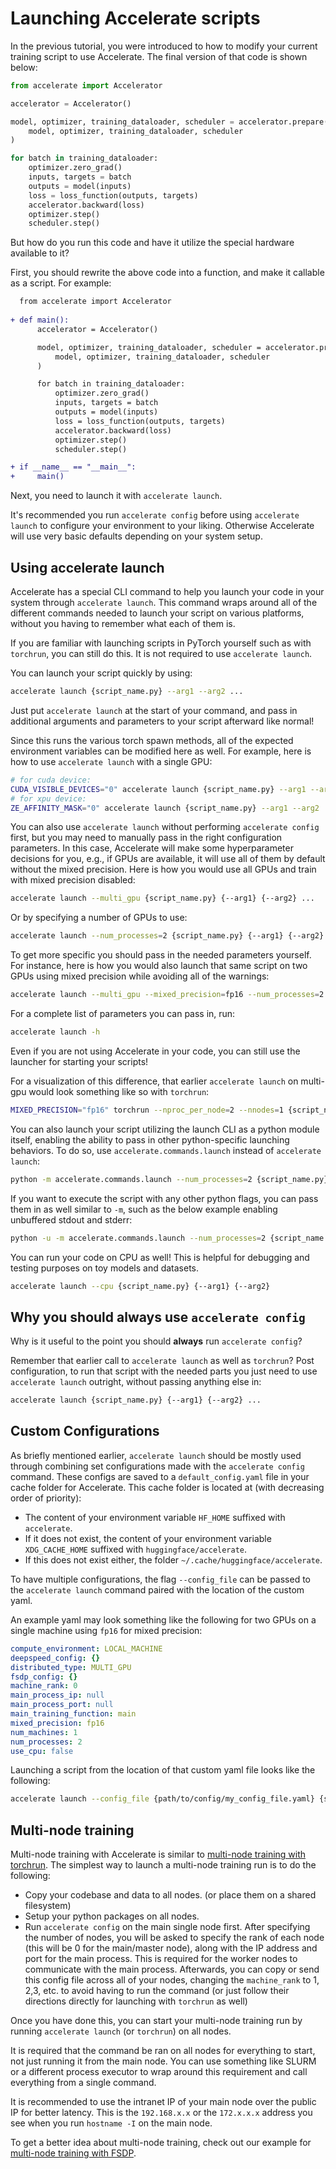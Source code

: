 <!--Copyright 2022 The HuggingFace Team. All rights reserved.

Licensed under the Apache License, Version 2.0 (the "License"); you may not use this file except in compliance with
the License. You may obtain a copy of the License at

http://www.apache.org/licenses/LICENSE-2.0

Unless required by applicable law or agreed to in writing, software distributed under the License is distributed on
an "AS IS" BASIS, WITHOUT WARRANTIES OR CONDITIONS OF ANY KIND, either express or implied. See the License for the
specific language governing permissions and limitations under the License.

⚠️ Note that this file is in Markdown but contain specific syntax for our doc-builder (similar to MDX) that may not be
rendered properly in your Markdown viewer.
-->

# Launching Accelerate scripts

In the previous tutorial, you were introduced to how to modify your current training script to use Accelerate.
The final version of that code is shown below:

```python
from accelerate import Accelerator

accelerator = Accelerator()

model, optimizer, training_dataloader, scheduler = accelerator.prepare(
    model, optimizer, training_dataloader, scheduler
)

for batch in training_dataloader:
    optimizer.zero_grad()
    inputs, targets = batch
    outputs = model(inputs)
    loss = loss_function(outputs, targets)
    accelerator.backward(loss)
    optimizer.step()
    scheduler.step()
```

But how do you run this code and have it utilize the special hardware available to it?

First, you should rewrite the above code into a function, and make it callable as a script. For example:

```diff
  from accelerate import Accelerator
  
+ def main():
      accelerator = Accelerator()

      model, optimizer, training_dataloader, scheduler = accelerator.prepare(
          model, optimizer, training_dataloader, scheduler
      )

      for batch in training_dataloader:
          optimizer.zero_grad()
          inputs, targets = batch
          outputs = model(inputs)
          loss = loss_function(outputs, targets)
          accelerator.backward(loss)
          optimizer.step()
          scheduler.step()

+ if __name__ == "__main__":
+     main()
```

Next, you need to launch it with `accelerate launch`. 

<Tip warning={true}>

  It's recommended you run `accelerate config` before using `accelerate launch` to configure your environment to your liking. 
  Otherwise Accelerate will use very basic defaults depending on your system setup.

</Tip>


## Using accelerate launch

Accelerate has a special CLI command to help you launch your code in your system through `accelerate launch`.
This command wraps around all of the different commands needed to launch your script on various platforms, without you having to remember what each of them is.

<Tip>

  If you are familiar with launching scripts in PyTorch yourself such as with `torchrun`, you can still do this. It is not required to use `accelerate launch`.

</Tip>

You can launch your script quickly by using:

```bash
accelerate launch {script_name.py} --arg1 --arg2 ...
```

Just put `accelerate launch` at the start of your command, and pass in additional arguments and parameters to your script afterward like normal!

Since this runs the various torch spawn methods, all of the expected environment variables can be modified here as well.
For example, here is how to use `accelerate launch` with a single GPU:

```bash
# for cuda device:
CUDA_VISIBLE_DEVICES="0" accelerate launch {script_name.py} --arg1 --arg2 ...
# for xpu device:
ZE_AFFINITY_MASK="0" accelerate launch {script_name.py} --arg1 --arg2 ...
```

You can also use `accelerate launch` without performing `accelerate config` first, but you may need to manually pass in the right configuration parameters.
In this case, Accelerate will make some hyperparameter decisions for you, e.g., if GPUs are available, it will use all of them by default without the mixed precision.
Here is how you would use all GPUs and train with mixed precision disabled:

```bash
accelerate launch --multi_gpu {script_name.py} {--arg1} {--arg2} ...
```

Or by specifying a number of GPUs to use:

```bash
accelerate launch --num_processes=2 {script_name.py} {--arg1} {--arg2} ...
```

To get more specific you should pass in the needed parameters yourself. For instance, here is how you 
would also launch that same script on two GPUs using mixed precision while avoiding all of the warnings: 

```bash
accelerate launch --multi_gpu --mixed_precision=fp16 --num_processes=2 {script_name.py} {--arg1} {--arg2} ...
```

For a complete list of parameters you can pass in, run:

```bash
accelerate launch -h
```

<Tip>

  Even if you are not using Accelerate in your code, you can still use the launcher for starting your scripts!

</Tip>

For a visualization of this difference, that earlier `accelerate launch` on multi-gpu would look something like so with `torchrun`:

```bash
MIXED_PRECISION="fp16" torchrun --nproc_per_node=2 --nnodes=1 {script_name.py} {--arg1} {--arg2} ...
```

You can also launch your script utilizing the launch CLI as a python module itself, enabling the ability to pass in other python-specific
launching behaviors. To do so, use `accelerate.commands.launch` instead of `accelerate launch`:

```bash
python -m accelerate.commands.launch --num_processes=2 {script_name.py} {--arg1} {--arg2}
```

If you want to execute the script with any other python flags, you can pass them in as well similar to `-m`, such as 
the below example enabling unbuffered stdout and stderr:

```bash
python -u -m accelerate.commands.launch --num_processes=2 {script_name.py} {--arg1} {--arg2}
```

<Tip>

  You can run your code on CPU as well! This is helpful for debugging and testing purposes on toy models and datasets. 

```bash
accelerate launch --cpu {script_name.py} {--arg1} {--arg2}
```  

</Tip>

## Why you should always use `accelerate config`

Why is it useful to the point you should **always** run `accelerate config`? 

Remember that earlier call to `accelerate launch` as well as `torchrun`?
Post configuration, to run that script with the needed parts you just need to use `accelerate launch` outright, without passing anything else in:

```bash
accelerate launch {script_name.py} {--arg1} {--arg2} ...
```


## Custom Configurations

As briefly mentioned earlier, `accelerate launch` should be mostly used through combining set configurations 
made with the `accelerate config` command. These configs are saved to a `default_config.yaml` file in your cache folder for Accelerate. 
This cache folder is located at (with decreasing order of priority):

- The content of your environment variable `HF_HOME` suffixed with `accelerate`.
- If it does not exist, the content of your environment variable `XDG_CACHE_HOME` suffixed with
  `huggingface/accelerate`.
- If this does not exist either, the folder `~/.cache/huggingface/accelerate`.

To have multiple configurations, the flag `--config_file` can be passed to the `accelerate launch` command paired 
with the location of the custom yaml. 

An example yaml may look something like the following for two GPUs on a single machine using `fp16` for mixed precision:
```yaml
compute_environment: LOCAL_MACHINE
deepspeed_config: {}
distributed_type: MULTI_GPU
fsdp_config: {}
machine_rank: 0
main_process_ip: null
main_process_port: null
main_training_function: main
mixed_precision: fp16
num_machines: 1
num_processes: 2
use_cpu: false
```

Launching a script from the location of that custom yaml file looks like the following:
```bash
accelerate launch --config_file {path/to/config/my_config_file.yaml} {script_name.py} {--arg1} {--arg2} ...
```

## Multi-node training
Multi-node training with Accelerate is similar to [multi-node training with torchrun](https://pytorch.org/tutorials/intermediate/ddp_series_multinode.html). The simplest way to launch a multi-node training run is to do the following:

- Copy your codebase and data to all nodes. (or place them on a shared filesystem)
- Setup your python packages on all nodes.
- Run `accelerate config` on the main single node first. After specifying the number of nodes, you will be asked to specify the rank of each node (this will be 0 for the main/master node), along with the IP address and port for the main process. This is required for the worker nodes to communicate with the main process. Afterwards, you can copy or send this config file across all of your nodes, changing the `machine_rank` to 1, 2,3, etc. to avoid having to run the command (or just follow their directions directly for launching with `torchrun` as well)

Once you have done this, you can start your multi-node training run by running `accelerate launch` (or `torchrun`) on all nodes.

<Tip>
    It is required that the command be ran on all nodes for everything to start, not just running it from the main node. You can use something like SLURM or a different process executor to wrap around this requirement and call everything from a single command.
</Tip>

<Tip>

 It is recommended to use the intranet IP of your main node over the public IP for better latency. This is the `192.168.x.x` or the `172.x.x.x` address you see when you run `hostname -I` on the main node.

</Tip>

To get a better idea about multi-node training, check out our example for [multi-node training with FSDP](https://huggingface.co/blog/ram-efficient-pytorch-fsdp).
